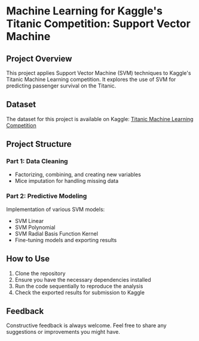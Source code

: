 # Machine Learning for Kaggle's Titanic Competition: Support Vector Machine

## Project Overview
This project applies Support Vector Machine (SVM) techniques to Kaggle's Titanic Machine Learning competition. It explores the use of SVM for predicting passenger survival on the Titanic.

## Dataset
The dataset for this project is available on Kaggle: [Titanic Machine Learning Competition](https://www.kaggle.com/competitions/titanic)

## Project Structure

### Part 1: Data Cleaning
- Factorizing, combining, and creating new variables
- Mice imputation for handling missing data

### Part 2: Predictive Modeling
Implementation of various SVM models:
- SVM Linear
- SVM Polynomial
- SVM Radial Basis Function Kernel
- Fine-tuning models and exporting results

## How to Use
1. Clone the repository
2. Ensure you have the necessary dependencies installed
3. Run the code sequentially to reproduce the analysis
4. Check the exported results for submission to Kaggle

## Feedback
Constructive feedback is always welcome. Feel free to share any suggestions or improvements you might have.
  
